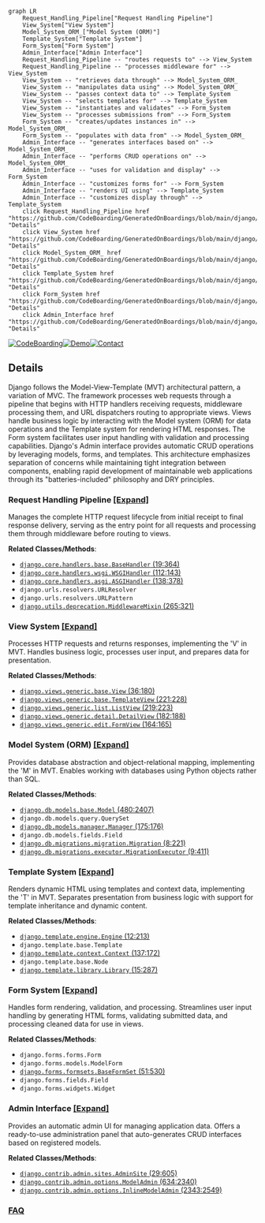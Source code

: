 ```mermaid
graph LR
    Request_Handling_Pipeline["Request Handling Pipeline"]
    View_System["View System"]
    Model_System_ORM_["Model System (ORM)"]
    Template_System["Template System"]
    Form_System["Form System"]
    Admin_Interface["Admin Interface"]
    Request_Handling_Pipeline -- "routes requests to" --> View_System
    Request_Handling_Pipeline -- "processes middleware for" --> View_System
    View_System -- "retrieves data through" --> Model_System_ORM_
    View_System -- "manipulates data using" --> Model_System_ORM_
    View_System -- "passes context data to" --> Template_System
    View_System -- "selects templates for" --> Template_System
    View_System -- "instantiates and validates" --> Form_System
    View_System -- "processes submissions from" --> Form_System
    Form_System -- "creates/updates instances in" --> Model_System_ORM_
    Form_System -- "populates with data from" --> Model_System_ORM_
    Admin_Interface -- "generates interfaces based on" --> Model_System_ORM_
    Admin_Interface -- "performs CRUD operations on" --> Model_System_ORM_
    Admin_Interface -- "uses for validation and display" --> Form_System
    Admin_Interface -- "customizes forms for" --> Form_System
    Admin_Interface -- "renders UI using" --> Template_System
    Admin_Interface -- "customizes display through" --> Template_System
    click Request_Handling_Pipeline href "https://github.com/CodeBoarding/GeneratedOnBoardings/blob/main/django/Request_Handling_Pipeline.md" "Details"
    click View_System href "https://github.com/CodeBoarding/GeneratedOnBoardings/blob/main/django/View_System.md" "Details"
    click Model_System_ORM_ href "https://github.com/CodeBoarding/GeneratedOnBoardings/blob/main/django/Model_System_ORM_.md" "Details"
    click Template_System href "https://github.com/CodeBoarding/GeneratedOnBoardings/blob/main/django/Template_System.md" "Details"
    click Form_System href "https://github.com/CodeBoarding/GeneratedOnBoardings/blob/main/django/Form_System.md" "Details"
    click Admin_Interface href "https://github.com/CodeBoarding/GeneratedOnBoardings/blob/main/django/Admin_Interface.md" "Details"
```

[![CodeBoarding](https://img.shields.io/badge/Generated%20by-CodeBoarding-9cf?style=flat-square)](https://github.com/CodeBoarding/GeneratedOnBoardings)[![Demo](https://img.shields.io/badge/Try%20our-Demo-blue?style=flat-square)](https://www.codeboarding.org/demo)[![Contact](https://img.shields.io/badge/Contact%20us%20-%20contact@codeboarding.org-lightgrey?style=flat-square)](mailto:contact@codeboarding.org)

## Details

Django follows the Model-View-Template (MVT) architectural pattern, a variation of MVC. The framework processes web requests through a pipeline that begins with HTTP handlers receiving requests, middleware processing them, and URL dispatchers routing to appropriate views. Views handle business logic by interacting with the Model system (ORM) for data operations and the Template system for rendering HTML responses. The Form system facilitates user input handling with validation and processing capabilities. Django's Admin interface provides automatic CRUD operations by leveraging models, forms, and templates. This architecture emphasizes separation of concerns while maintaining tight integration between components, enabling rapid development of maintainable web applications through its "batteries-included" philosophy and DRY principles.

### Request Handling Pipeline [[Expand]](./Request_Handling_Pipeline.md)
Manages the complete HTTP request lifecycle from initial receipt to final response delivery, serving as the entry point for all requests and processing them through middleware before routing to views.


**Related Classes/Methods**:

- <a href="https://github.com/django/django/blob/main/django/core/handlers/base.py#L19-L364" target="_blank" rel="noopener noreferrer">`django.core.handlers.base.BaseHandler` (19:364)</a>
- <a href="https://github.com/django/django/blob/main/django/core/handlers/wsgi.py#L112-L143" target="_blank" rel="noopener noreferrer">`django.core.handlers.wsgi.WSGIHandler` (112:143)</a>
- <a href="https://github.com/django/django/blob/main/django/core/handlers/asgi.py#L138-L378" target="_blank" rel="noopener noreferrer">`django.core.handlers.asgi.ASGIHandler` (138:378)</a>
- `django.urls.resolvers.URLResolver`
- `django.urls.resolvers.URLPattern`
- <a href="https://github.com/django/django/blob/main/django/utils/deprecation.py#L265-L321" target="_blank" rel="noopener noreferrer">`django.utils.deprecation.MiddlewareMixin` (265:321)</a>


### View System [[Expand]](./View_System.md)
Processes HTTP requests and returns responses, implementing the 'V' in MVT. Handles business logic, processes user input, and prepares data for presentation.


**Related Classes/Methods**:

- <a href="https://github.com/django/django/blob/main/django/views/generic/base.py#L36-L180" target="_blank" rel="noopener noreferrer">`django.views.generic.base.View` (36:180)</a>
- <a href="https://github.com/django/django/blob/main/django/views/generic/base.py#L221-L228" target="_blank" rel="noopener noreferrer">`django.views.generic.base.TemplateView` (221:228)</a>
- <a href="https://github.com/django/django/blob/main/django/views/generic/list.py#L219-L223" target="_blank" rel="noopener noreferrer">`django.views.generic.list.ListView` (219:223)</a>
- <a href="https://github.com/django/django/blob/main/django/views/generic/detail.py#L182-L188" target="_blank" rel="noopener noreferrer">`django.views.generic.detail.DetailView` (182:188)</a>
- <a href="https://github.com/django/django/blob/main/django/views/generic/edit.py#L164-L165" target="_blank" rel="noopener noreferrer">`django.views.generic.edit.FormView` (164:165)</a>


### Model System (ORM) [[Expand]](./Model_System_ORM_.md)
Provides database abstraction and object-relational mapping, implementing the 'M' in MVT. Enables working with databases using Python objects rather than SQL.


**Related Classes/Methods**:

- <a href="https://github.com/django/django/blob/main/django/db/models/base.py#L480-L2407" target="_blank" rel="noopener noreferrer">`django.db.models.base.Model` (480:2407)</a>
- `django.db.models.query.QuerySet`
- <a href="https://github.com/django/django/blob/main/django/db/models/manager.py#L175-L176" target="_blank" rel="noopener noreferrer">`django.db.models.manager.Manager` (175:176)</a>
- `django.db.models.fields.Field`
- <a href="https://github.com/django/django/blob/main/django/db/migrations/migration.py#L8-L221" target="_blank" rel="noopener noreferrer">`django.db.migrations.migration.Migration` (8:221)</a>
- <a href="https://github.com/django/django/blob/main/django/db/migrations/executor.py#L9-L411" target="_blank" rel="noopener noreferrer">`django.db.migrations.executor.MigrationExecutor` (9:411)</a>


### Template System [[Expand]](./Template_System.md)
Renders dynamic HTML using templates and context data, implementing the 'T' in MVT. Separates presentation from business logic with support for template inheritance and dynamic content.


**Related Classes/Methods**:

- <a href="https://github.com/django/django/blob/main/django/template/engine.py#L12-L213" target="_blank" rel="noopener noreferrer">`django.template.engine.Engine` (12:213)</a>
- `django.template.base.Template`
- <a href="https://github.com/django/django/blob/main/django/template/context.py#L137-L172" target="_blank" rel="noopener noreferrer">`django.template.context.Context` (137:172)</a>
- `django.template.base.Node`
- <a href="https://github.com/django/django/blob/main/django/template/library.py#L15-L287" target="_blank" rel="noopener noreferrer">`django.template.library.Library` (15:287)</a>


### Form System [[Expand]](./Form_System.md)
Handles form rendering, validation, and processing. Streamlines user input handling by generating HTML forms, validating submitted data, and processing cleaned data for use in views.


**Related Classes/Methods**:

- `django.forms.forms.Form`
- `django.forms.models.ModelForm`
- <a href="https://github.com/django/django/blob/main/django/forms/formsets.py#L51-L530" target="_blank" rel="noopener noreferrer">`django.forms.formsets.BaseFormSet` (51:530)</a>
- `django.forms.fields.Field`
- `django.forms.widgets.Widget`


### Admin Interface [[Expand]](./Admin_Interface.md)
Provides an automatic admin UI for managing application data. Offers a ready-to-use administration panel that auto-generates CRUD interfaces based on registered models.


**Related Classes/Methods**:

- <a href="https://github.com/django/django/blob/main/django/contrib/admin/sites.py#L29-L605" target="_blank" rel="noopener noreferrer">`django.contrib.admin.sites.AdminSite` (29:605)</a>
- <a href="https://github.com/django/django/blob/main/django/contrib/admin/options.py#L634-L2340" target="_blank" rel="noopener noreferrer">`django.contrib.admin.options.ModelAdmin` (634:2340)</a>
- <a href="https://github.com/django/django/blob/main/django/contrib/admin/options.py#L2343-L2549" target="_blank" rel="noopener noreferrer">`django.contrib.admin.options.InlineModelAdmin` (2343:2549)</a>




### [FAQ](https://github.com/CodeBoarding/GeneratedOnBoardings/tree/main?tab=readme-ov-file#faq)